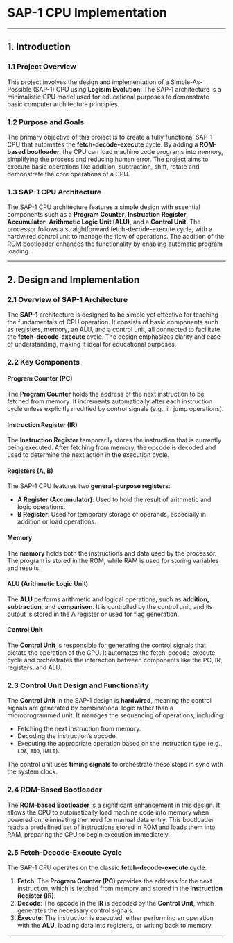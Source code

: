 # SAP-1 CPU Implementation
---

## 1. Introduction

### 1.1 Project Overview
This project involves the design and implementation of a Simple-As-Possible (SAP-1) CPU using **Logisim Evolution**. The SAP-1 architecture is a minimalistic CPU model used for educational purposes to demonstrate basic computer architecture principles.

### 1.2 Purpose and Goals
The primary objective of this project is to create a fully functional SAP-1 CPU that automates the **fetch-decode-execute** cycle. By adding a **ROM-based bootloader**, the CPU can load machine code programs into memory, simplifying the process and reducing human error. The project aims to execute basic operations like addition, subtraction, shift, rotate and demonstrate the core operations of a CPU.

### 1.3 SAP-1 CPU Architecture
The SAP-1 CPU architecture features a simple design with essential components such as a **Program Counter**, **Instruction Register**, **Accumulator**, **Arithmetic Logic Unit (ALU)**, and a **Control Unit**. The processor follows a straightforward fetch-decode-execute cycle, with a hardwired control unit to manage the flow of operations. The addition of the ROM bootloader enhances the functionality by enabling automatic program loading.

---
## 2. Design and Implementation

### 2.1 Overview of SAP-1 Architecture
The **SAP-1** architecture is designed to be simple yet effective for teaching the fundamentals of CPU operation. It consists of basic components such as registers, memory, an ALU, and a control unit, all connected to facilitate the **fetch-decode-execute** cycle. The design emphasizes clarity and ease of understanding, making it ideal for educational purposes.

### 2.2 Key Components

#### **Program Counter (PC)**
The **Program Counter** holds the address of the next instruction to be fetched from memory. It increments automatically after each instruction cycle unless explicitly modified by control signals (e.g., in jump operations).

#### **Instruction Register (IR)**
The **Instruction Register** temporarily stores the instruction that is currently being executed. After fetching from memory, the opcode is decoded and used to determine the next action in the execution cycle.

#### **Registers (A, B)**
The SAP-1 CPU features two **general-purpose registers**:
- **A Register (Accumulator)**: Used to hold the result of arithmetic and logic operations.
- **B Register**: Used for temporary storage of operands, especially in addition or load operations.

#### **Memory**
The **memory** holds both the instructions and data used by the processor. The program is stored in the ROM, while RAM is used for storing variables and results.

#### **ALU (Arithmetic Logic Unit)**
The **ALU** performs arithmetic and logical operations, such as **addition, subtraction**, and **comparison**. It is controlled by the control unit, and its output is stored in the A register or used for flag generation.

#### **Control Unit**
The **Control Unit** is responsible for generating the control signals that dictate the operation of the CPU. It automates the fetch-decode-execute cycle and orchestrates the interaction between components like the PC, IR, registers, and ALU.

### 2.3 Control Unit Design and Functionality
The **Control Unit** in the SAP-1 design is **hardwired**, meaning the control signals are generated by combinational logic rather than a microprogrammed unit. It manages the sequencing of operations, including:
- Fetching the next instruction from memory.
- Decoding the instruction’s opcode.
- Executing the appropriate operation based on the instruction type (e.g., `LDA`, `ADD`, `HALT`).
  
The control unit uses **timing signals** to orchestrate these steps in sync with the system clock.

### 2.4 ROM-Based Bootloader
The **ROM-based Bootloader** is a significant enhancement in this design. It allows the CPU to automatically load machine code into memory when powered on, eliminating the need for manual data entry. This bootloader reads a predefined set of instructions stored in ROM and loads them into RAM, preparing the CPU to begin execution immediately.

### 2.5 Fetch-Decode-Execute Cycle
The SAP-1 CPU operates on the classic **fetch-decode-execute** cycle:
1. **Fetch**: The **Program Counter (PC)** provides the address for the next instruction, which is fetched from memory and stored in the **Instruction Register (IR)**.
2. **Decode**: The opcode in the **IR** is decoded by the **Control Unit**, which generates the necessary control signals.
3. **Execute**: The instruction is executed, either performing an operation with the **ALU**, loading data into registers, or writing back to memory.
---
